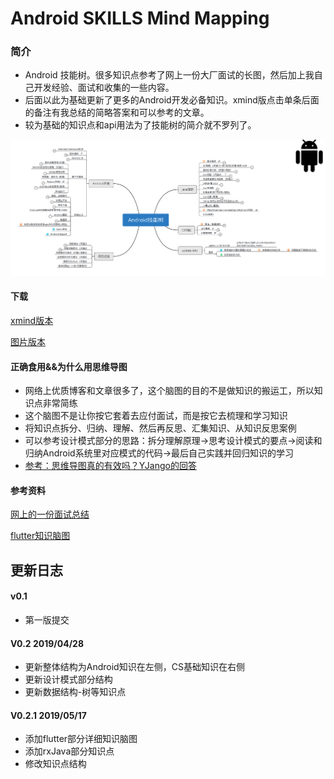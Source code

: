 # Android SKILLS Mind Mapping

### 简介

- Android 技能树。很多知识点参考了网上一份大厂面试的长图，然后加上我自己开发经验、面试和收集的一些内容。
- 后面以此为基础更新了更多的Android开发必备知识。xmind版点击单条后面的备注有我总结的简略答案和可以参考的文章。
- 较为基础的知识点和api用法为了技能树的简介就不罗列了。

![结构图](./pic/pic_readme_tree_structure.png)

#### 下载

[xmind版本](./Android_interview_tree.xmind)

[图片版本](./android_interview_xmind_image.png)



#### 正确食用&&为什么用思维导图

- 网络上优质博客和文章很多了，这个脑图的目的不是做知识的搬运工，所以知识点非常简练
- 这个脑图不是让你按它套着去应付面试，而是按它去梳理和学习知识
- 将知识点拆分、归纳、理解、然后再反思、汇集知识、从知识反思案例
- 可以参考设计模式部分的思路：拆分理解原理->思考设计模式的要点->阅读和归纳Android系统里对应模式的代码->最后自己实践并回归知识的学习
- [参考：思维导图真的有效吗？YJango的回答](<https://www.zhihu.com/question/20273625>)



#### 参考资料

[网上的一份面试总结](./quote_interview.jpg)

[flutter知识脑图](./flutter-Learning.xmind)

## 更新日志

####  v0.1

- 第一版提交

####  V0.2   2019/04/28 

- 更新整体结构为Android知识在左侧，CS基础知识在右侧
- 更新设计模式部分结构
- 更新数据结构-树等知识点

#### V0.2.1   2019/05/17

- 添加flutter部分详细知识脑图
- 添加rxJava部分知识点
- 修改知识点结构